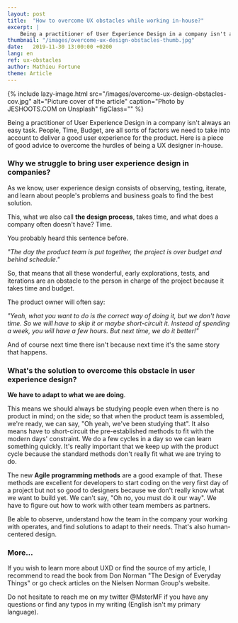 ```yaml
---
layout: post
title:  "How to overcome UX obstacles while working in-house?"
excerpt: |
    Being a practitioner of User Experience Design in a company isn't always an easy task. People, Time, Budget, are all sorts of factors we need to take into account to deliver a good user experience for the product...
thumbnail: "/images/overcome-ux-design-obstacles-thumb.jpg"
date:   2019-11-30 13:00:00 +0200
lang: en
ref: ux-obstacles
author: Mathieu Fortune
theme: Article
---
```


{% include lazy-image.html src="/images/overcome-ux-design-obstacles-cov.jpg" alt="Picture cover of the article" caption="Photo by JESHOOTS.COM on Unsplash" figClass="" %}

Being a practitioner of User Experience Design in a company isn't always an easy task. People, Time, Budget, are all sorts of factors we need to take into account to deliver a good user experience for the product. Here is a piece of good advice to overcome the hurdles of being a UX designer in-house.

### Why we struggle to bring user experience design in companies?

As we know, user experience design consists of observing, testing, iterate, and learn about people's problems and business goals to find the best solution.

This, what we also call __the design process__, takes time, and what does a company often doesn't have? Time.

You probably heard this sentence before.

_"The day the product team is put together, the project is over budget and behind schedule."_

So, that means that all these wonderful, early explorations, tests, and iterations are an obstacle to the person in charge of the project because it takes time and budget. 

The product owner will often say: 

_"Yeah, what you want to do is the correct way of doing it, but we don't have time. So we will have to skip it or maybe short-circuit it. Instead of spending a week, you will have a few hours. But next time, we do it better!"_

And of course next time there isn't because next time it's the same story that happens.

### What's the solution to overcome this obstacle in user experience design?

__We have to adapt to what we are doing__. 

This means we should always be studying people even when there is no product in mind; on the side; so that when the product team is assembled, we're ready, we can say, "Oh yeah, we've been studying that".
It also means have to short-circuit the pre-established methods to fit with the modern days' constraint. We do a few cycles in a day so we can learn something quickly. It's really important that we keep up with the product cycle because the standard methods don't really fit what we are trying to do.

The new __Agile programming methods__ are a good example of that. These methods are excellent for developers to start coding on the very first day of a project but not so good to designers because we don't really know what we want to build yet. We can't say, "Oh no, you must do it our way". We have to figure out how to work with other team members as partners.

Be able to observe, understand how the team in the company your working with operates, and find solutions to adapt to their needs. That's also human-centered design.
 
### More...

If you wish to learn more about UXD or find the source of my article, I recommend to read the book from Don Norman "The Design of Everyday Things" or go check articles on the Nielsen Norman Group's website.

Do not hesitate to reach me on my twitter @MsterMF if you have any questions or find any typos in my writing (English isn't my primary language).

